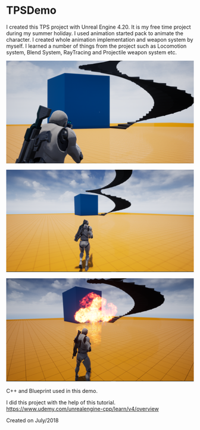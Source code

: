 # TPSDemo
I created this TPS project with Unreal Engine 4.20. It is my free time project during my summer holiday. I used animation started pack to animate the character. I created whole animation implementation and weapon system by myself. I learned a number of things from the project such as Locomotion system, Blend System, RayTracing and Projectile weapon system etc.

![Alt text](/1.png?raw=true "Screenshot")

![Alt text](/2.png?raw=true "Screenshot")

![Alt text](/3.png?raw=true "Screenshot")


C++ and Blueprint used in this demo. 

I did this project with the help of this tutorial. 
https://www.udemy.com/unrealengine-cpp/learn/v4/overview

Created on July/2018
